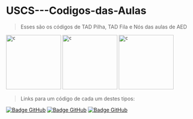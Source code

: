 # USCS---Codigos-das-Aulas

> Esses são os códigos de TAD Pilha, TAD Fila e Nós das aulas de AED

<code><img height="150" src= "https://media.istockphoto.com/id/995690944/pt/vetorial/pile-stack-books-hand-drawn-style-vector-doodle-design-illustrations.jpg?s=1024x1024&w=is&k=20&c=r3Hp9WfpPPYzndfYhRQswKTM-gRDbA5OcWON9hIYeRs=" alt="c"/></code>
<code><img height="150" src= "https://static.vecteezy.com/ti/vetor-gratis/p1/3183255-uma-fila-de-gente-esperando-a-vez-na-rua-vetor.jpg" alt="c"/></code>
<code><img height="150" src= "https://encrypted-tbn2.gstatic.com/images?q=tbn:ANd9GcQ6KSKOdMdnCaNClT6NzQ-uwBNzAF-Hqp48EiqMvPiRs7aHoL0T" alt="c"/></code>

> Links para um código de cada um destes tipos:

[![Badge GitHub](https://user-images.githubusercontent.com/88857897/202265988-ef7ddcf4-ffc1-4f15-bd59-f3a4e423313f.png)]()
[![Badge GitHub](https://user-images.githubusercontent.com/88857897/202266965-e7981850-a178-4770-bf49-2b9d69d64e26.png)]()
[![Badge GitHub](https://user-images.githubusercontent.com/88857897/202267726-37ce991b-00e7-4dec-8975-fd446e01a32e.png)]()


